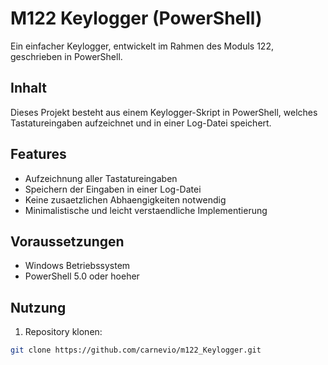 # M122 Keylogger (PowerShell)

Ein einfacher Keylogger, entwickelt im Rahmen des Moduls 122, geschrieben in PowerShell.

## Inhalt

Dieses Projekt besteht aus einem Keylogger-Skript in PowerShell, welches Tastatureingaben aufzeichnet und in einer Log-Datei speichert.

## Features

- Aufzeichnung aller Tastatureingaben
- Speichern der Eingaben in einer Log-Datei
- Keine zusaetzlichen Abhaengigkeiten notwendig
- Minimalistische und leicht verstaendliche Implementierung

## Voraussetzungen

- Windows Betriebssystem
- PowerShell 5.0 oder hoeher

## Nutzung

1. Repository klonen:

```bash
git clone https://github.com/carnevio/m122_Keylogger.git
